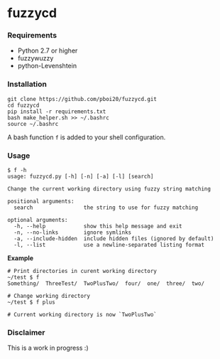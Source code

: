 # fuzzycd


### Requirements

- Python 2.7 or higher
- fuzzywuzzy
- python-Levenshtein


### Installation

```
git clone https://github.com/pboi20/fuzzycd.git
cd fuzzycd
pip install -r requirements.txt
bash make_helper.sh >> ~/.bashrc
source ~/.bashrc
```

A bash function `f` is added to your shell configuration.


### Usage

```
$ f -h
usage: fuzzycd.py [-h] [-n] [-a] [-l] [search]

Change the current working directory using fuzzy string matching

positional arguments:
  search                the string to use for fuzzy matching

optional arguments:
  -h, --help            show this help message and exit
  -n, --no-links        ignore symlinks
  -a, --include-hidden  include hidden files (ignored by default)
  -l, --list            use a newline-separated listing format
```

**Example**

```
# Print directories in curent working directory
~/test $ f
Something/  ThreeTest/  TwoPlusTwo/  four/  one/  three/  two/

# Change working directory
~/test $ f plus

# Current working directory is now `TwoPlusTwo`
```


### Disclaimer

This is a work in progress :)
